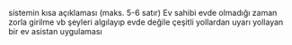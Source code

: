 

sistemin kısa açıklaması (maks. 5-6 satır)
Ev sahibi evde olmadığı zaman zorla girilme vb şeyleri algılayıp evde değile çeşitli yollardan  uyarı yollayan bir ev asistan uygulaması
